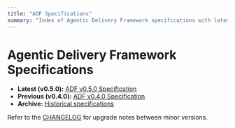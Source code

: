 ```yaml
---
title: "ADF Specifications"
summary: "Index of Agentic Delivery Framework specifications with latest release guidance."
---
```


# Agentic Delivery Framework Specifications

- **Latest (v0.5.0):** [ADF v0.5.0 Specification](adf-spec-v0.5.0.md)
- **Previous (v0.4.0):** [ADF v0.4.0 Specification](spec.v0.4.0.md)
- **Archive:** [Historical specifications](archive/)

Refer to the [CHANGELOG](../../CHANGELOG.md) for upgrade notes between minor versions.
